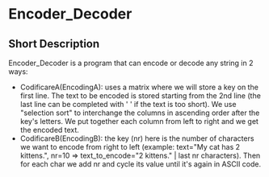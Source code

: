 # Encoder_Decoder

## Short Description
Encoder_Decoder is a program that can encode or decode any string in 2 ways:
  - CodificareA(EncodingA): uses a matrix where we will store a key on the first line. The text to be encoded is stored starting from the 2nd line (the last line can be completed with ' ' if the text is too short). We use "selection sort" to interchange the columns in ascending order after the key's letters. We put together each column from left to right and we get the encoded text.
  - CodificareB(EncodingB): the key (nr) here is the number of characters we want to encode from right to left (example: text="My cat has 2 kittens.", nr=10 => text_to_encode="2 kittens." | last nr characters). Then for each char we add nr and cycle its value until it's again in ASCII code.
